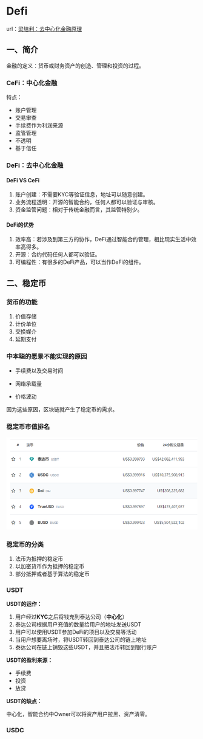 # Defi

url：[梁培利：去中心化金融原理](https://www.bilibili.com/video/BV19x4y1w7aj/?spm_id_from=333.999.0.0&vd_source=ea18e3c33199d1462f65aa17d9d163b1)

## 一、简介

金融的定义：货币或财务资产的创造、管理和投资的过程。

### CeFi：中心化金融

特点：

- 账户管理
- 交易审查
- 手续费作为利润来源
- 监管管理
- 不透明
- 基于信任

### DeFi：去中心化金融

#### DeFi VS CeFi

1. 账户创建：不需要KYC等验证信息，地址可以随意创建。
2. 业务流程透明：开源的智能合约，任何人都可以验证与审核。
3. 资金监管问题：相对于传统金融而言，其监管特别少。

#### DeFi的优势

1. 效率高：若涉及到第三方的协作，DeFi通过智能合约管理，相比现实生活中效率高得多。
2. 开源：合约代码任何人都可以验证。
3. 可编程性：有很多的DeFi产品，可以当作DeFi的组件。

## 二、稳定币

### 货币的功能

1. 价值存储
2. 计价单位
3. 交换媒介
4. 延期支付

### 中本聪的愿景不能实现的原因

- 手续费以及交易时间

- 网络承载量
- 价格波动

因为这些原因，区块链就产生了稳定币的需求。

### 稳定币市值排名

![image-20231102132852445](imgs/image-20231102132852445.png)

### 稳定币的分类

1. 法币为抵押的稳定币
2. 以加密货币作为抵押的稳定币
3. 部分抵押或者基于算法的稳定币

### USDT

**USDT的运作：**

1. 用户经过**KYC**之后将钱充到泰达公司（**中心化**）
2. 泰达公司根据用户充值的数量给用户的地址发送USDT
3. 用户可以使用USDT参加DeFi的项目以及交易等活动
4. 当用户想要离场时，将USDT转回到泰达公司的链上地址
5. 泰达公司在链上销毁这些USDT，并且把法币转回到银行账户

**USDT的盈利来源：**

- 手续费
- 投资
- 放贷

**USDT的缺点：**

中心化，智能合约中Owner可以将资产用户拉黑、资产清零。

### USDC

